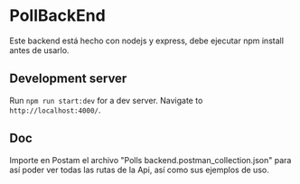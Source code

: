 # PollBackEnd

Este backend está hecho con nodejs y express, debe ejecutar npm install antes de usarlo.

## Development server

Run `npm run start:dev` for a dev server. Navigate to `http://localhost:4000/`. 

## Doc

Importe en Postam el archivo "Polls backend.postman_collection.json" para así poder ver todas las rutas de la Api, así como sus ejemplos de uso.